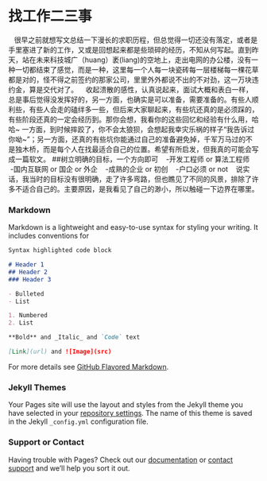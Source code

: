# 找工作二三事
    很早之前就想写文总结一下漫长的求职历程，但总觉得一切还没有落定，或者是手里塞进了新的工作，又或是回想起来都是些琐碎的经历，不知从何写起。直到昨天，站在未来科技城广（huang）袤(liang)的空地上，走出电网的办公楼，没有一种一切都结束了感觉，而是一种，这里每一个人每一块瓷砖每一层楼梯每一棵花草都是对的，怪不得之前签约的那家公司，里里外外都说不出的不对劲，这一万块违约金，算是交代对了。
    收起溃散的感性，认真说起来，面试大概和表白一样，总是事后觉得没发挥好的，另一方面，也确实是可以准备，需要准备的。有些人顺利些，有些人会走的磕绊多一些，但后来大家聊起来，有些坑还真的是必须踩的，有些阶段还真的一定会经历到。那你会想，我看你的这些回忆和经验有什么用，哈哈~ 一方面，到时候摔跤了，你不会太狼狈，会想起我幸灾乐祸的样子“我告诉过你呦~”；另一方面，还真的有些坑你能通过自己的准备避免掉，千军万马过的不是独木桥，而是每个人在找最适合自己的位置。希望有所启发，但我真的可能会写成一篇软文。
##树立明确的目标，一个方向即可
    -开发工程师 or 算法工程师
    -国内互联网 or 国企 or 外企
    -成熟的企业 or 初创
    -户口必须 or not
    说实话，我当时的目标没有很明确，走了许多弯路，但也瞧见了不同的风景，排除了许多不适合自己的。主要原因，是我看见了自己的渺小，所以触碰一下边界在哪里。
### Markdown

Markdown is a lightweight and easy-to-use syntax for styling your writing. It includes conventions for

```markdown
Syntax highlighted code block

# Header 1
## Header 2
### Header 3

- Bulleted
- List

1. Numbered
2. List

**Bold** and _Italic_ and `Code` text

[Link](url) and ![Image](src)
```

For more details see [GitHub Flavored Markdown](https://guides.github.com/features/mastering-markdown/).

### Jekyll Themes

Your Pages site will use the layout and styles from the Jekyll theme you have selected in your [repository settings](https://github.com/novaxiaohui/jobseeking/settings). The name of this theme is saved in the Jekyll `_config.yml` configuration file.

### Support or Contact

Having trouble with Pages? Check out our [documentation](https://help.github.com/categories/github-pages-basics/) or [contact support](https://github.com/contact) and we’ll help you sort it out.
